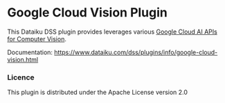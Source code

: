 # Google Cloud Vision Plugin

This Dataiku DSS plugin provides leverages various [Google Cloud AI APIs for Computer Vision](https://cloud.google.com/vision/).

Documentation: https://www.dataiku.com/dss/plugins/info/google-cloud-vision.html

### Licence
This plugin is distributed under the Apache License version 2.0